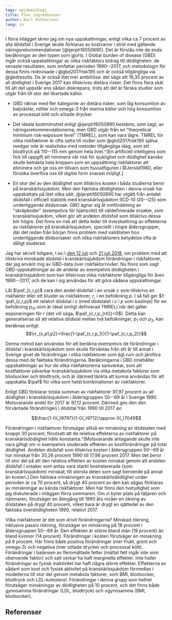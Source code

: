 ```yaml
---
tags: epidemiologi
title: Fler ingredienser
author: Karl Pettersson
lang: sv
---
```


I förra inlägget skrev jag om nya uppskattningar, enligt vilka ca 7
procent av alla dödsfall i Sverige skulle förklaras av kostvanor i
strid med gällande näringsrekommendationer [@ijerph16050890]. Det är
förstås inte de enda beräkningar av den typen som gjorts. I Global
burden of disease (GBD) ingår också uppskattningar av olika riskfaktors
bidrag till dödligheten: de senaste resultaten, som omfattar perioden
1990--2017, och metodologin för dessa finns redovisade i
@gbd2017risk195 och är också tillgängliga via @gbdresults. De är också
litet mer ambitiösa: det sägs att 18,35 procent av all dödlighet i
Sverige 2017 kan tillskrivas dietära risker. Det finns flera skäl till
att det uppstår ens sådan diskrepans, trots att det är färska studier
som utgår från till stor del likartade källor.

* GBD räknar med fler kategorier av dietära risker, som låg konsumtion
av baljväxter, nötter och omega-3 från marina källor och hög konsumtion
av processat kött och sötade drycker.

* Det ideala kostmönstret enligt @ijerph16050890 bestäms, som sagt, av
näringsrekommendationerna, men GBD utgår från en "theoretical minimum
risk-exposure level" (TMREL), som kan vara lägre. TMREL för olika
riskfaktorer är ofta satta till nivåer som @gbd2017risk195 själva medger
inte är realistiska med metoder tillgängliga idag, som ett blodtryck på
110--115 mm genom hela livet.^[En artificiell intelligens som fick till
uppgift att minimera vår risk för sjuklighet och dödlighet kanske skulle
betrakta hela kroppen som en uppsättning riskfaktorer att eliminera och
ge oss en tillvaro som huvudfiguren i @Jersild1980, eller försöka överföra
oss till digital form snarast möjligt.]

* En stor del av den dödlighet som tillskrivs kosten i båda studierna
beror på kranskärlssjukdom. Men den faktiska dödligheten i denna orsak har
uppskattats på litet olika sätt. @ijerph16050890 har utgått från antalet
dödsfall i officiell statistik med kranskärlssjukdom (ICD-10 I20--I25) som
underliggande dödsorsak. GBD ägnar sig åt omfördelning av "skräpkoder"
(exempelvis för hjärtsvikt) till väldefinierade orsaker, som
kranskärlssjukdom, vilket gör att andelen dödsfall som tillskrivs dessa
blir högre. Det finns en risk att detta leder till överskattning av
effekterna av riskfaktorer på kranskärlssjukdom, speciellt i högre
åldersgrupper, där det redan från början finns problem med validiteten
hos underliggande dödsorsaker och olika riskfaktorers betydelse ofta är
dåligt studerad.

Jag har skrivit tidigare, t.ex.\ [den 12 juli](2018-07-12-ominte.html)
och [21 juli 2018](2018-07-21-enkel.html), om problem med att
tillskriva minskade dödstal i kranskärlssjukdom förändringar i
riskfaktorer, där jag använt mig av GBD-data över riskfaktornivåer. Nu
finns som sagt GBD-uppskattningar av de andelar av exempelvis
dödligheten i kranskärlssjukdom som kan tillskrivas olika riskfaktorer
tillgängliga för åren 1990--2017, och de kan i sig användas för att
göra sådana uppskattningar.

Låt $\paf_{c,r,p}$ vara den andel dödsfall i en orsak $c$ som
tillskrivs en riskfaktor eller ett kluster av riskfaktorer, $r$, i en
befolkning $p$. I så fall ger $1-\paf_{c,r,p}$ ett relativt dödstal i
$c$ (med dödstalet i $c$ i $p$ som baslinje) för en befolkning $p_{r0}$ som är
ideal (enligt definierad TMREL) när det gäller exponeringen för $r$
(det vill säga, $\paf_{c,r,p_{r0}}=0$). Detta kan generaliseras så att
relativa dödstal mellan två befolkningar, $p_1$ och $p_2$, kan beräknas enligt:
$$\rr_{c,p1,p2}=\frac{1-\paf_{c,r,p_1}}{1-\paf_{c,r,p_2}}$$

Denna metod kan användas för att beräkna exempelvis de förändringar i
dödstal i kranskärlssjukdom som skulle förväntas från ett år till
annat i Sverige givet de förändringar i olika riskfaktorer som ägt rum
och jämföra dessa med de faktiska förändringarna. Beräkningarna i GBD
innehåller uppskattningar av hur de olika riskfaktorerna samverkar,
som att kostfaktorer påverkar kranskärlssjukdom via olika metabola
faktorer som blodsocker och blodtryck, och är därmed tänkta att
kunna användas för att uppskatta $\paf$ för vilka som helst
kombinationer av riskfaktorer.

Enligt GBD förklarar totala summan av riskfaktorer 97,97 procent av all
dödlighet i kranskärlssjukdom i åldersgruppen 50--69 år i Sverige
1990. Motsvarande andel för 2017 är 97,12 procent. Därmed ges den
den förväntade förändringen i dödstal från 1990 till 2017 av:

$$\frac{1-0{,}9797}{1-0{,}9712}\approx 0{,}7049$$

Förändringen i riskfaktorer förutsäger alltså en minskning av
dödstalen med knappt 30 procent, förutsatt att de relativa effekterna
av riskfaktorer på kranskärlsdödlighet hålls konstanta.^[Motsvarande
antagande skulle inte vara giltigt om vi exempelvis studerade effekten
av kostförändringar på total dödlighet. Andelen dödsfall som tillskrivs
kosten i åldersgruppen 50--69 år har minskat från 30,26 procent 1990
till 17,98 procent 2017. Men det beror till stor del på att den relativa
effekten av kosten minskat genom att andelen dödsfall i orsaker som antas
vara starkt kostrelarerade (som kranskärlssjukdom) minskat, till största
delen som sagt beroende på annat än kosten.] Den faktiska
minskningen av kranskärlsdödlighet under perioden är ca 70 procent, så
drygt 40 procent av den kan sägas förklaras av minskningar av kända
riskfaktorer. Men här finns den tvetydighet som jag diskuterade i
inläggen förra sommaren. Om vi byter plats på täljaren och nämnaren,
förutsäger en återgång till 1990 års nivåer en ökning av dödstalen på
drygt 40 procent, vilket bara är drygt en sjättedel av den faktiska
överdödligheten 1990, relativt 2017.

Vilka riskfaktorer är det som drivit förändringarna? Minskad rökning,
inklusive passiv rökning, förutsäger en minskning på 18 procent i
åldersgruppen 50--69 år. Den effekten är större bland män (19 procent)
än bland kvinnor (14 procent). Förändringar i kosten förutsäger en
minskning på 9 procent. Här finns både positiva förändringar (mer
frukt, grönt och omega-3) och negativa (mer sötade drycker och
processat kött). Förändringar i balansen av fleromättade fetter
(mättat fett ingår inte som oberoende faktor) och salt verkar ha haft
marginella effekter. Inte heller förändringar av fysisk inaktivitet
har haft några större effekter. Effekterna av sådant som kost och
fysisk aktivitet på kranskärlssjukdom förmedlas i modellerna till stor
del genom metabola faktorer, som BMI, blodsocker, blodtryck och
LDL-kolesterol. Förändringar i denna grupp som helhet förutsäger
minskningar av dödligheten på 10 procent, och det finns både
gynnsamma förändringar (LDL, blodtryck) och ogynnsamma
(BMI, blodsocker).

## Referenser
